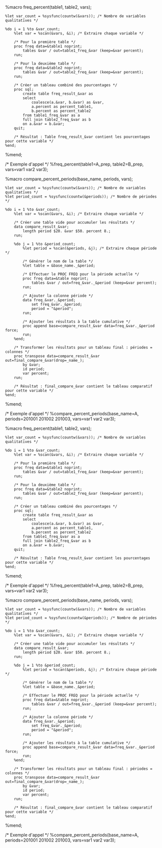 %macro freq_percent(table1, table2, vars);

    %let var_count = %sysfunc(countw(&vars)); /* Nombre de variables qualitatives */
    
    %do i = 1 %to &var_count;
        %let var = %scan(&vars, &i); /* Extraire chaque variable */
        
        /* Pour la première table */
        proc freq data=&table1 noprint;
            tables &var / out=table1_freq_&var (keep=&var percent);
        run;

        /* Pour la deuxième table */
        proc freq data=&table2 noprint;
            tables &var / out=table2_freq_&var (keep=&var percent);
        run;

        /* Créer un tableau combiné des pourcentages */
        proc sql;
            create table freq_result_&var as
            select 
                coalesce(a.&var, b.&var) as &var,
                a.percent as percent_table1,
                b.percent as percent_table2
            from table1_freq_&var as a
            full join table2_freq_&var as b
            on a.&var = b.&var;
        quit;

        /* Résultat : Table freq_result_&var contient les pourcentages pour cette variable */
    %end;

%mend;

/* Exemple d'appel */
%freq_percent(table1=A_prep, table2=B_prep, vars=var1 var2 var3);


%macro compare_percent_periods(base_name, periods, vars);

    %let var_count = %sysfunc(countw(&vars)); /* Nombre de variables qualitatives */
    %let period_count = %sysfunc(countw(&periods)); /* Nombre de périodes */

    %do i = 1 %to &var_count;
        %let var = %scan(&vars, &i); /* Extraire chaque variable */

        /* Créer une table vide pour accumuler les résultats */
        data compare_result_&var;
            length period $20. &var $50. percent 8.;
        run;

        %do j = 1 %to &period_count;
            %let period = %scan(&periods, &j); /* Extraire chaque période */
            
            /* Générer le nom de la table */
            %let table = &base_name._&period;

            /* Effectuer le PROC FREQ pour la période actuelle */
            proc freq data=&table noprint;
                tables &var / out=freq_&var._&period (keep=&var percent);
            run;

            /* Ajouter la colonne période */
            data freq_&var._&period;
                set freq_&var._&period;
                period = "&period";
            run;

            /* Ajouter les résultats à la table cumulative */
            proc append base=compare_result_&var data=freq_&var._&period force;
            run;
        %end;

        /* Transformer les résultats pour un tableau final : périodes = colonnes */
        proc transpose data=compare_result_&var out=final_compare_&var(drop=_name_);
            by &var;
            id period;
            var percent;
        run;

        /* Résultat : final_compare_&var contient le tableau comparatif pour cette variable */
    %end;

%mend;

/* Exemple d'appel */
%compare_percent_periods(base_name=A, periods=201001 201002 201003, vars=var1 var2 var3);







%macro freq_percent(table1, table2, vars);

    %let var_count = %sysfunc(countw(&vars)); /* Nombre de variables qualitatives */
    
    %do i = 1 %to &var_count;
        %let var = %scan(&vars, &i); /* Extraire chaque variable */
        
        /* Pour la première table */
        proc freq data=&table1 noprint;
            tables &var / out=table1_freq_&var (keep=&var percent);
        run;

        /* Pour la deuxième table */
        proc freq data=&table2 noprint;
            tables &var / out=table2_freq_&var (keep=&var percent);
        run;

        /* Créer un tableau combiné des pourcentages */
        proc sql;
            create table freq_result_&var as
            select 
                coalesce(a.&var, b.&var) as &var,
                a.percent as percent_table1,
                b.percent as percent_table2
            from table1_freq_&var as a
            full join table2_freq_&var as b
            on a.&var = b.&var;
        quit;

        /* Résultat : Table freq_result_&var contient les pourcentages pour cette variable */
    %end;

%mend;

/* Exemple d'appel */
%freq_percent(table1=A_prep, table2=B_prep, vars=var1 var2 var3);


%macro compare_percent_periods(base_name, periods, vars);

    %let var_count = %sysfunc(countw(&vars)); /* Nombre de variables qualitatives */
    %let period_count = %sysfunc(countw(&periods)); /* Nombre de périodes */

    %do i = 1 %to &var_count;
        %let var = %scan(&vars, &i); /* Extraire chaque variable */

        /* Créer une table vide pour accumuler les résultats */
        data compare_result_&var;
            length period $20. &var $50. percent 8.;
        run;

        %do j = 1 %to &period_count;
            %let period = %scan(&periods, &j); /* Extraire chaque période */
            
            /* Générer le nom de la table */
            %let table = &base_name._&period;

            /* Effectuer le PROC FREQ pour la période actuelle */
            proc freq data=&table noprint;
                tables &var / out=freq_&var._&period (keep=&var percent);
            run;

            /* Ajouter la colonne période */
            data freq_&var._&period;
                set freq_&var._&period;
                period = "&period";
            run;

            /* Ajouter les résultats à la table cumulative */
            proc append base=compare_result_&var data=freq_&var._&period force;
            run;
        %end;

        /* Transformer les résultats pour un tableau final : périodes = colonnes */
        proc transpose data=compare_result_&var out=final_compare_&var(drop=_name_);
            by &var;
            id period;
            var percent;
        run;

        /* Résultat : final_compare_&var contient le tableau comparatif pour cette variable */
    %end;

%mend;

/* Exemple d'appel */
%compare_percent_periods(base_name=A, periods=201001 201002 201003, vars=var1 var2 var3);










